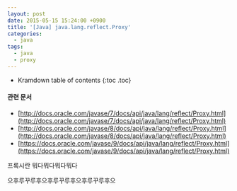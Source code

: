 ```yaml
---
layout: post
date: 2015-05-15 15:24:00 +0900
title: '[Java] java.lang.reflect.Proxy'
categories:
  - java
tags:
  - java
  - proxy
---
```


* Kramdown table of contents
{:toc .toc}

#### 관련 문서

- [http://docs.oracle.com/javase/7/docs/api/java/lang/reflect/Proxy.html](http://docs.oracle.com/javase/7/docs/api/java/lang/reflect/Proxy.html)
- [http://docs.oracle.com/javase/8/docs/api/java/lang/reflect/Proxy.html](http://docs.oracle.com/javase/8/docs/api/java/lang/reflect/Proxy.html)
- [https://docs.oracle.com/javase/9/docs/api/java/lang/reflect/Proxy.html](https://docs.oracle.com/javase/9/docs/api/java/lang/reflect/Proxy.html)

프록시란 뭐다뭐다뭐다뭐다

으후루꾸루후으후루꾸루후으후루꾸루후으
